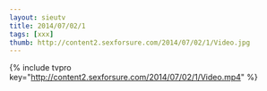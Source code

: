 ```yaml
--- 
layout: sieutv
title: 2014/07/02/1
tags: [xxx]
thumb: http://content2.sexforsure.com/2014/07/02/1/Video.jpg
---
```

{% include tvpro key="http://content2.sexforsure.com/2014/07/02/1/Video.mp4" %} 
